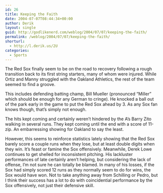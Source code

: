 ```yaml
---
id: 26
title: Keeping the Faith
date: 2004-07-07T08:44:34+00:00
author: Derik
layout: single
guid: http://godlikenerd.com/weblog/2004/07/07/keeping-the-faith/
permalink: /weblog/2004/07/07/keeping-the-faith/
shorturl:
  - http://l.derik.us/2U
categories:
  - Sports
---
```

The Red Sox finally seem to be on the road to recovery following a rough transition back to its first string starters, many of whom were injured. While Ortiz and Manny struggled with the Oakland Athletics, the rest of the team seemed to find a groove.

This includes defending batting champ, Bill Mueller (pronounced &#8220;Miller&#8221; which should be enough for any German to cringe). He knocked a ball out of the park early in the game to put the Red Sox ahead by 3. As any Sox fan knows though, that&#8217;s simply not enough.

The hits kept coming and certainly weren&#8217;t hindered by the A&#8217;s Barry Zito walking in several runs. They kept coming until the end with a score of 11-zip. An embarressing showing for Oakland to say the least.

However, this seems to reinforce statistics lately showing that the Red Sox barely score a couple runs when they lose, but at least double digits when they win. It&#8217;s feast or famine the Sox offensively. Meanwhile, Derek Lowe continues to get shelled for inconsistent pitching. His lackluster performances of late certainly aren&#8217;t helping, but considering the lack of offense, I&#8217;m not sure he can totally be blamed. In many of his losses, if the Sox had simply scored 12 runs as they normally seem to do for wins, the Sox would have won. Not to take anything away from Schilling or Pedro, but I think their success has a lot to do with coincidential performance by the Sox offensively, not just their defensive skill.